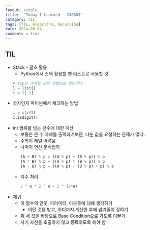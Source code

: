 ```yaml
---
layout: single
title:  "Today I Learned - 240803"
category: TIL
tags: [TIL, Algorithm, Recursion]
date: 2024-08-04
comments : true
---
```


## TIL
* Stack - 괄호 활용
    * Python에서 스택 활용할 땐 리스트로 사용할 것
    ```python
    # top은 아래와 같은 방법으로 확인한다.
    l = list()
    t = l[-1]
    ```
* 숫자인지 파이썬에서 체크하는 방법
    ```python
    i = str(t)
    i.isdigit()
    ```
* int 범위를 넘는 큰수에 대한 계산
    * 보통은 큰 수 자체를 출력하기보단, 나눈 값을 요청하는 문제가 많다.
    * 수학이 제일 어려움
    * 나머지 연산 분배법칙
        ```python
        (A + B) % p = ((A % p) + (B % p)) % p
        (A * B) % p = ((A % p) * (B % p)) % p
        (A - B) % p = ((A % p) - (B % p) + p) % p
        ```
    * 지수 처리
        ```python
        2 ^ n * 2 ^ n = 2 ^ (2*n)
        ```
* 재귀
    * 이 함수의 인풋, 파라미터, 아웃풋에 대해 생각하기
        * 어떤 것을 받고, 어디까지 계산한 후에 넘겨줄지 정하기
    * 위 세 값을 바탕으로 Base Condition으로 가도록 이끌기
    * 자기 자신을 호출하지 않고 종료하도록 해야 함